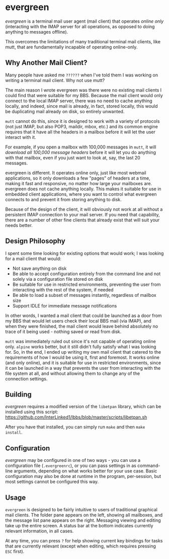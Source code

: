 # evergreen

*evergreen* is a terminal mail user agent (mail client) that operates *online only* (interacting with the IMAP server for all operations, as opposed to doing anything to messages offline).

This overcomes the limitations of many traditional terminal mail clients, like mutt, that are fundamentally incapable of operating online-only.

## Why Another Mail Client?

Many people have asked me `??????` when I've told them I was working on writing a terminal mail client. Why not use mutt?

The main reason I wrote evergreen was there were no existing mail clients I could find that were suitable for my BBS. Because the mail client would only connect to the local IMAP server, there was no need to cache anything locally, and indeed, since mail is already, in fact, stored locally, this would be duplicating mail already on disk, so entirely unwanted.

`mutt` cannot do this, since it is designed to work with a variety of protocols (not just IMAP, but also POP3, maildir, mbox, etc.) and its common engine requires that it have all the headers in a mailbox before it will let the user interact with it.

For example, if you open a mailbox with 100,000 messages in `mutt`, it will *download all 100,000 message headers* before it will let you do anything with that mailbox, even if you just want to look at, say, the last 20 messages.

evergreen is different. It operates online only, just like most webmail applications, so it only downloads a few "pages" of headers at a time, making it fast and responsive, no matter how large your mailboxes are.
evergreen does not cache anything locally. This makes it suitable for use in embedded client applications, where you want to control what evergreen connects to and prevent it from storing anything to disk.

Because of the design of the client, it will obviously not work at all without a persistent IMAP connection to your mail server. If you need that capability, there are a number of other fine clients that already exist that will suit your needs better.

## Design Philosophy

I spent some time looking for existing options that would work; I was looking for a mail client that would:

* Not save anything on disk
* Be able to accept configuration entirely from the command line and not solely via a configuration file stored on disk
* Be suitable for use in restricted environments, preventing the user from interacting with the rest of the system, if needed
* Be able to load a subset of messages instantly, regardless of mailbox size
* Support IDLE for immediate message notifications

In other words, I wanted a mail client that could be launched as a door from my BBS that would let users check their local BBS mail (via IMAP), and when they were finished, the mail client would leave behind absolutely no trace of it being used - nothing saved or read from disk.

`mutt` was immediately ruled out since it's not capable of operating online only. `alpine` works better, but it still didn't fully satisfy what I was looking for. So, in the end, I ended up writing my own mail client that catered to the requirements of how I would be using it, first and foremost. It works online (and only online), and it is suitable for use in restricted environments, since it can be launched in a way that prevents the user from interacting with the file system at all, and without allowing them to change any of the connection settings.

## Building

*evergreen* requires a modified version of the `libetpan` library, which can be installed using this script: https://github.com/InterLinked1/lbbs/blob/master/scripts/libetpan.sh

After you have that installed, you can simply run `make` and then `make install`.

## Configuration

*evergreen* may be configured in one of two ways - you can use a configuration file (`.evergreenrc`), or you can pass settings in as command-line arguments, depending on what works better for your use case. Basic configuration may also be done at runtime in the program, per-session, but most settings cannot be configured this way.

## Usage

`evergreen` is designed to be fairly intuitive to users of traditional graphical mail clients. The folder pane appears on the left, showing all mailboxes, and the message list pane appears on the right. Messaging viewing and editing take up the entire screen. A status bar at the bottom indicates currently relevant information, in all cases.

At any time, you can press `?` for help showing current key bindings for tasks that are currently relevant (except when editing, which requires pressing `ESC` first).
